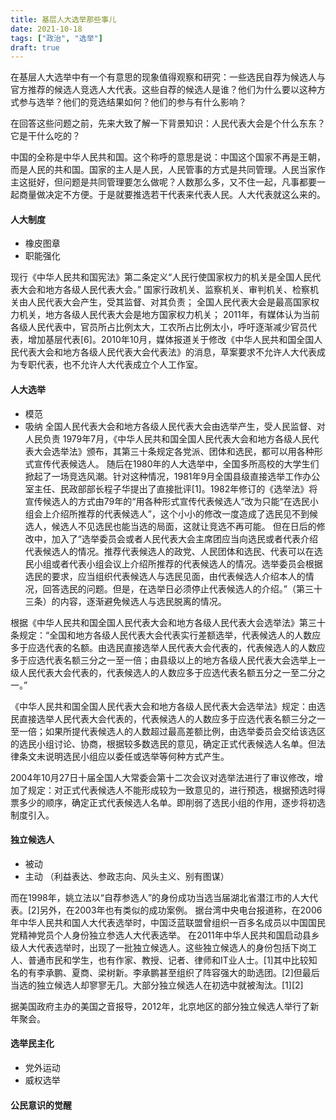 ```yaml
---
title: 基层人大选举那些事儿
date: 2021-10-18
tags: ["政治", "选举"]
draft: true
---
```


在基层人大选举中有一个有意思的现象值得观察和研究：一些选民自荐为候选人与官方推荐的候选人竞选人大代表。这些自荐的候选人是谁？他们为什么要以这种方式参与选举？他们的竞选结果如何？他们的参与有什么影响？

在回答这些问题之前，先来大致了解一下背景知识：人民代表大会是个什么东东？它是干什么吃的？

中国的全称是中华人民共和国。这个称呼的意思是说：中国这个国家不再是王朝，而是人民的共和国。国家的主人是人民，人民管事的方式是共同管理。人民当家作主这挺好，但问题是共同管理要怎么做呢？人数那么多，又不住一起，凡事都要一起商量做决定不方便。于是就要推选若干代表来代表人民。人大代表就这么来的。




#### 人大制度

- 橡皮图章
- 职能强化

现行《中华人民共和国宪法》第二条定义“人民行使国家权力的机关是全国人民代表大会和地方各级人民代表大会。”
国家行政机关、监察机关、审判机关、检察机关由人民代表大会产生，受其监督、对其负责；
全国人民代表大会是最高国家权力机关，地方各级人民代表大会是地方国家权力机关；
2011年，有媒体认为当前各级人民代表中，官员所占比例太大，工农所占比例太小，呼吁逐渐减少官员代表，增加基层代表[6]。2010年10月，媒体报道关于修改《中华人民共和国全国人民代表大会和地方各级人民代表大会代表法》的消息，草案要求不允许人大代表成为专职代表，也不允许人大代表成立个人工作室。
#### 人大选举

- 模范
- 吸纳
全国人民代表大会和地方各级人民代表大会由选举产生，受人民监督、对人民负责
1979年7月，《中华人民共和国全国人民代表大会和地方各级人民代表大会选举法》颁布，其第三十条规定各党派、团体和选民，都可以用各种形式宣传代表候选人。
随后在1980年的人大选举中，全国多所高校的大学生们掀起了一场竞选风潮。针对这种情况，1981年9月全国县级直接选举工作办公室主任、民政部部长程子华提出了直接批评[1]。1982年修订的《选举法》将宣传候选人的方式由79年的“用各种形式宣传代表候选人”改为只能“在选民小组会上介绍所推荐的代表候选人”，这个小小的修改一度造成了选民见不到候选人，候选人不见选民也能当选的局面，这就让竞选不再可能。
但在日后的修改中，加入了“选举委员会或者人民代表大会主席团应当向选民或者代表介绍代表候选人的情况。推荐代表候选人的政党、人民团体和选民、代表可以在选民小组或者代表小组会议上介绍所推荐的代表候选人的情况。选举委员会根据选民的要求，应当组织代表候选人与选民见面，由代表候选人介绍本人的情况，回答选民的问题。但是，在选举日必须停止代表候选人的介绍。”（第三十三条）的内容，逐渐避免候选人与选民脱离的情况。

根据《中华人民共和国全国人民代表大会和地方各级人民代表大会选举法》第三十条规定：“全国和地方各级人民代表大会代表实行差额选举，代表候选人的人数应多于应选代表的名额。由选民直接选举人民代表大会代表的，代表候选人的人数应多于应选代表名额三分之一至一倍；由县级以上的地方各级人民代表大会选举上一级人民代表大会代表的，代表候选人的人数应多于应选代表名额五分之一至二分之一。”

《中华人民共和国全国人民代表大会和地方各级人民代表大会选举法》规定：由选民直接选举人民代表大会代表的，代表候选人的人数应多于应选代表名额三分之一至一倍；如果所提代表候选人的人数超过最高差额比例，由选举委员会交给该选区的选民小组讨论、协商，根据较多数选民的意见，确定正式代表候选人名单。但法律条文未说明选民小组应以委任或选举等何种方式产生。

2004年10月27日十届全国人大常委会第十二次会议对选举法进行了审议修改，增加了规定：对正式代表候选人不能形成较为一致意见的，进行预选，根据预选时得票多少的顺序，确定正式代表候选人名单。即削弱了选民小组的作用，逐步将初选制度引入。
#### 独立候选人

- 被动
- 主动 （利益表达、参政志向、风头主义、别有图谋）

而在1998年，姚立法以“自荐参选人”的身份成功当选当届湖北省潜江市的人大代表。[2]另外，在2003年也有类似的成功案例。
据台湾中央电台报道称，在2006年中华人民共和国人大代表选举时，中国泛蓝联盟曾组织一百多名成员以中国国民党精神党员个人身份独立参选人大代表选举。
在2011年中华人民共和国启动县乡级人大代表选举时，出现了一批独立候选人。这些独立候选人的身份包括下岗工人、普通市民和学生，也有作家、教授、记者、律师和IT业人士。[1]其中比较知名的有李承鹏、夏商、梁树新。李承鹏甚至组织了阵容强大的助选团。[2]但最后当选的独立候选人却寥寥无几。大部分独立候选人在初选中就被淘汰。[1][2]

据美国政府主办的美国之音报导，2012年，北京地区的部分独立候选人举行了新年聚会。

#### 选举民主化

- 党外运动
- 威权选举

#### 公民意识的觉醒